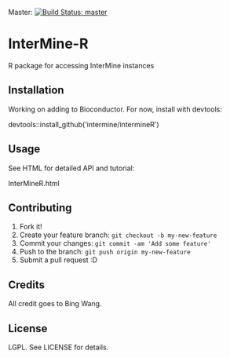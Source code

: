 Master: [![Build Status: master][travis-badge-master]][ci]

# InterMine-R

R package for accessing InterMine instances

## Installation

Working on adding to Bioconductor. For now, install with devtools: 

devtools::install_github('intermine/intermineR')

## Usage

See HTML for detailed API and tutorial:

 InterMineR.html

## Contributing

1. Fork it!
2. Create your feature branch: `git checkout -b my-new-feature`
3. Commit your changes: `git commit -am 'Add some feature'`
4. Push to the branch: `git push origin my-new-feature`
5. Submit a pull request :D

## Credits

All credit goes to Bing Wang.

## License

LGPL. See LICENSE for details.

[travis-badge-master]: https://travis-ci.org/intermine/intermineR.svg?branch=master
[ci]: https://travis-ci.org/intermine/intermineR

